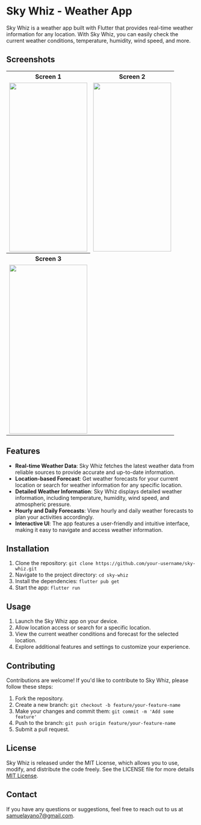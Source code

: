 # Sky Whiz - Weather App

Sky Whiz is a weather app built with Flutter that provides real-time weather information for any location. With Sky Whiz, you can easily check the current weather conditions, temperature, humidity, wind speed, and more.

## Screenshots

<table>
  <tr>
    <th>Screen 1</th>
    <th>Screen 2</th>
  </tr>
  <tr>
    <td><img src="https://github.com/onaya7/Sky_whiz/assets/63925047/7706e99e-1c0b-4707-b550-71c32cd64a97" width=207 height=448></td>
    <td><img src="https://github.com/onaya7/Sky_whiz/assets/63925047/e98783d5-3a0c-4a68-a41c-5d8274d33551" width=207 height=448></td>
  </tr>
  <tr>
    <th>Screen 3</th>
  </tr>
  <tr>
    <td><img src="https://github.com/onaya7/Sky_whiz/assets/63925047/bb5c3449-e7ee-4c36-9804-c3447cc33501" width=207 height=448></td>
  </tr>
</table>

## Features

- **Real-time Weather Data**: Sky Whiz fetches the latest weather data from reliable sources to provide accurate and up-to-date information.
- **Location-based Forecast**: Get weather forecasts for your current location or search for weather information for any specific location.
- **Detailed Weather Information**: Sky Whiz displays detailed weather information, including temperature, humidity, wind speed, and atmospheric pressure.
- **Hourly and Daily Forecasts**: View hourly and daily weather forecasts to plan your activities accordingly.
- **Interactive UI**: The app features a user-friendly and intuitive interface, making it easy to navigate and access weather information.

## Installation

1. Clone the repository: `git clone https://github.com/your-username/sky-whiz.git`
2. Navigate to the project directory: `cd sky-whiz`
3. Install the dependencies: `flutter pub get`
4. Start the app: `flutter run`

## Usage

1. Launch the Sky Whiz app on your device.
2. Allow location access or search for a specific location.
3. View the current weather conditions and forecast for the selected location.
4. Explore additional features and settings to customize your experience.

## Contributing

Contributions are welcome! If you'd like to contribute to Sky Whiz, please follow these steps:

1. Fork the repository.
2. Create a new branch: `git checkout -b feature/your-feature-name`
3. Make your changes and commit them: `git commit -m 'Add some feature'`
4. Push to the branch: `git push origin feature/your-feature-name`
5. Submit a pull request.

## License

Sky Whiz is released under the MIT License, which allows you to use, modify, and distribute the code freely. See the LICENSE file for more details 
[MIT License](https://github.com/onaya7/Sky_whiz/blob/master/LICENSE.md).

## Contact

If you have any questions or suggestions, feel free to reach out to us at [samuelayano7@gmail.com](mailto:samuelayano7@gmail.com).
